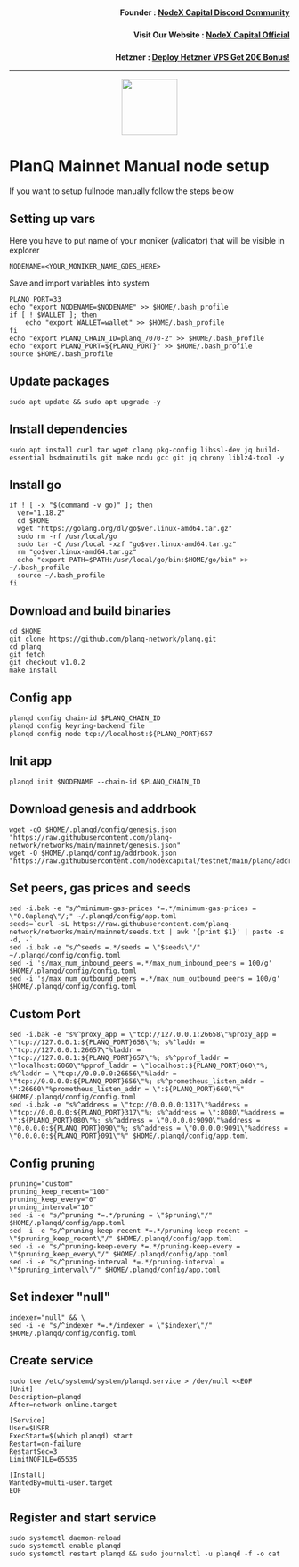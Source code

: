 <h3><p style="font-size:14px" align="right">Founder :
<a href="https://discord.gg/nodexcapital" target="_blank">NodeX Capital Discord Community</a></p></h3>
<h3><p style="font-size:14px" align="right">Visit Our Website :
<a href="https://discord.gg/nodexcapital" target="_blank">NodeX Capital Official</a></p></h3>
<h3><p style="font-size:14px" align="right">Hetzner :
<a href="https://hetzner.cloud/?ref=bMTVi7dcwSgA" target="_blank">Deploy Hetzner VPS Get 20€ Bonus!</a></h3>
<hr>

<p align="center">
  <img height="100" height="auto" src="https://raw.githubusercontent.com/nodexcapital/explorer/master/public/logos/planq.svg">
</p>

# PlanQ Mainnet Manual node setup
If you want to setup fullnode manually follow the steps below

## Setting up vars
Here you have to put name of your moniker (validator) that will be visible in explorer
```
NODENAME=<YOUR_MONIKER_NAME_GOES_HERE>
```

Save and import variables into system
```
PLANQ_PORT=33
echo "export NODENAME=$NODENAME" >> $HOME/.bash_profile
if [ ! $WALLET ]; then
	echo "export WALLET=wallet" >> $HOME/.bash_profile
fi
echo "export PLANQ_CHAIN_ID=planq_7070-2" >> $HOME/.bash_profile
echo "export PLANQ_PORT=${PLANQ_PORT}" >> $HOME/.bash_profile
source $HOME/.bash_profile
```

## Update packages
```
sudo apt update && sudo apt upgrade -y
```

## Install dependencies
```
sudo apt install curl tar wget clang pkg-config libssl-dev jq build-essential bsdmainutils git make ncdu gcc git jq chrony liblz4-tool -y
```

## Install go
```
if ! [ -x "$(command -v go)" ]; then
  ver="1.18.2"
  cd $HOME
  wget "https://golang.org/dl/go$ver.linux-amd64.tar.gz"
  sudo rm -rf /usr/local/go
  sudo tar -C /usr/local -xzf "go$ver.linux-amd64.tar.gz"
  rm "go$ver.linux-amd64.tar.gz"
  echo "export PATH=$PATH:/usr/local/go/bin:$HOME/go/bin" >> ~/.bash_profile
  source ~/.bash_profile
fi
```

## Download and build binaries
```
cd $HOME
git clone https://github.com/planq-network/planq.git
cd planq
git fetch
git checkout v1.0.2
make install
```

## Config app
```
planqd config chain-id $PLANQ_CHAIN_ID
planqd config keyring-backend file
planqd config node tcp://localhost:${PLANQ_PORT}657

```

## Init app
```
planqd init $NODENAME --chain-id $PLANQ_CHAIN_ID
```

## Download genesis and addrbook

```
wget -qO $HOME/.planqd/config/genesis.json "https://raw.githubusercontent.com/planq-network/networks/main/mainnet/genesis.json"
wget -O $HOME/.planqd/config/addrbook.json "https://raw.githubusercontent.com/nodexcapital/testnet/main/planq/addrbook.json"
```

## Set peers, gas prices and seeds
```
sed -i.bak -e "s/^minimum-gas-prices *=.*/minimum-gas-prices = \"0.0aplanq\"/;" ~/.planqd/config/app.toml
seeds=`curl -sL https://raw.githubusercontent.com/planq-network/networks/main/mainnet/seeds.txt | awk '{print $1}' | paste -s -d, -`
sed -i.bak -e "s/^seeds =.*/seeds = \"$seeds\"/" ~/.planqd/config/config.toml
sed -i 's/max_num_inbound_peers =.*/max_num_inbound_peers = 100/g' $HOME/.planqd/config/config.toml
sed -i 's/max_num_outbound_peers =.*/max_num_outbound_peers = 100/g' $HOME/.planqd/config/config.toml
```
## Custom Port
```
sed -i.bak -e "s%^proxy_app = \"tcp://127.0.0.1:26658\"%proxy_app = \"tcp://127.0.0.1:${PLANQ_PORT}658\"%; s%^laddr = \"tcp://127.0.0.1:26657\"%laddr = \"tcp://127.0.0.1:${PLANQ_PORT}657\"%; s%^pprof_laddr = \"localhost:6060\"%pprof_laddr = \"localhost:${PLANQ_PORT}060\"%; s%^laddr = \"tcp://0.0.0.0:26656\"%laddr = \"tcp://0.0.0.0:${PLANQ_PORT}656\"%; s%^prometheus_listen_addr = \":26660\"%prometheus_listen_addr = \":${PLANQ_PORT}660\"%" $HOME/.planqd/config/config.toml
sed -i.bak -e "s%^address = \"tcp://0.0.0.0:1317\"%address = \"tcp://0.0.0.0:${PLANQ_PORT}317\"%; s%^address = \":8080\"%address = \":${PLANQ_PORT}080\"%; s%^address = \"0.0.0.0:9090\"%address = \"0.0.0.0:${PLANQ_PORT}090\"%; s%^address = \"0.0.0.0:9091\"%address = \"0.0.0.0:${PLANQ_PORT}091\"%" $HOME/.planqd/config/app.toml
```

## Config pruning
```
pruning="custom"
pruning_keep_recent="100"
pruning_keep_every="0"
pruning_interval="10"
sed -i -e "s/^pruning *=.*/pruning = \"$pruning\"/" $HOME/.planqd/config/app.toml
sed -i -e "s/^pruning-keep-recent *=.*/pruning-keep-recent = \"$pruning_keep_recent\"/" $HOME/.planqd/config/app.toml
sed -i -e "s/^pruning-keep-every *=.*/pruning-keep-every = \"$pruning_keep_every\"/" $HOME/.planqd/config/app.toml
sed -i -e "s/^pruning-interval *=.*/pruning-interval = \"$pruning_interval\"/" $HOME/.planqd/config/app.toml
```

## Set indexer "null"
```
indexer="null" && \
sed -i -e "s/^indexer *=.*/indexer = \"$indexer\"/" $HOME/.planqd/config/config.toml
```

## Create service
```
sudo tee /etc/systemd/system/planqd.service > /dev/null <<EOF
[Unit]
Description=planqd
After=network-online.target

[Service]
User=$USER
ExecStart=$(which planqd) start
Restart=on-failure
RestartSec=3
LimitNOFILE=65535

[Install]
WantedBy=multi-user.target
EOF
```

## Register and start service
```
sudo systemctl daemon-reload
sudo systemctl enable planqd
sudo systemctl restart planqd && sudo journalctl -u planqd -f -o cat
```

